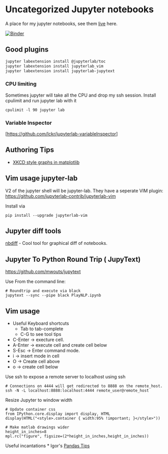 # Uncategorized Jupyter notebooks

A place for my jupyter notebooks, see them [live](http://nbviewer.jupyter.org/github/idvorkin/jupyter) here.

[![Binder](http://mybinder.org/badge.svg)](http://mybinder.org/repo/idvorkin/jupyter?urlpath=lab)

## Good plugins

```bash
jupyter labextension install @jupyterlab/toc
jupyter labextension install jupyterlab_vim
jupyter labextension install jupyterlab-jupytext
```

### CPU limiting

Sometimes jupyter will take all the CPU and drop my ssh session.
Install cpulimit and run jupyter lab with it

    cpulimit -l 90 jupyter lab

### Variable Inspector

[https://github.com/lckr/jupyterlab-variableInspector]

## Authoring Tips

- [XKCD style graphs in matplotlib](http://nbviewer.jupyter.org/url/jakevdp.github.io/downloads/notebooks/XKCD_sketch_path.ipynb)

## Vim usage jupyter-lab

V2 of the jupyter shell will be jupyter-lab. They have a seperate VIM plugin:
<https://github.com/jupyterlab-contrib/jupyterlab-vim>

Install via

    pip install --upgrade jupyterlab-vim

## Jupyter diff tools

[nbdiff](https://github.com/jupyter/nbdime#installation) - Cool tool for graphical diff of notebooks.

## Jupyter To Python Round Trip ( JupyText)

<https://github.com/mwouts/jupytext>

Use From the command line:

    # Roundtrip and execute via black
    jupytext --sync --pipe black PlayNLP.ipynb

## Vim usage

- Useful Keyboard shortcuts
  - Tab to tab-complete
  - C-G to see tool tips
- C-Enter -> execture cell.
- A-Enter -> execute cell and create cell below
- S-Esc -> Enter command mode.
- i -> insert mode in cell
- O -> Create cell above
- o -> create cell below

Use ssh to expose a remote server to localhost using ssh

    # Connections on 4444 will get redirected to 8888 on the remote_host.
    ssh -N -L localhost:8888:localhost:4444 remote_user@remote_host

Resize Jupyter to window width

    # Update container css
    from IPython.core.display import display, HTML
    display(HTML("<style>.container { width:95% !important; }</style>"))

    # Make matlab drawings wider
    height_in_inches=8
    mpl.rc("figure", figsize=(2*height_in_inches,height_in_inches))

Useful incantations \* Igor's [Pandas Tips](https://github.com/idvorkin/techdiary/blob/master/notes/pandas-tutorial.md)
